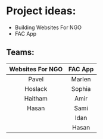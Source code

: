 # Project ideas:
+ Building Websites For NGO
+ FAC App 

## Teams:

Websites For NGO | FAC App
|:---:|:----:|
| Pavel | Marlen |
| Hoslack | Sophia |
| Haitham | Amir |
| Hasan | Sami |
| | Idan |
| | Hasan |
